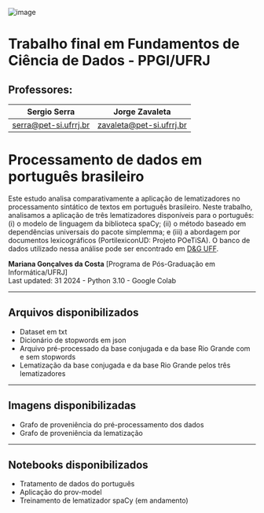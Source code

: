![image](https://github.com/user-attachments/assets/b6cc9fbe-ac53-44e2-a0ca-4831eca1bc4e)

# Trabalho final em Fundamentos de Ciência de Dados - PPGI/UFRJ

## __Professores:__

|     Sergio Serra	  | Jorge Zavaleta         |
|---------------------|------------------------|
|serra@pet-si.ufrrj.br|zavaleta@pet-si.ufrrj.br|

# Processamento de dados em português brasileiro

Este estudo analisa comparativamente a aplicação de lematizadores no processamento sintático de textos em português brasileiro. Neste trabalho, analisamos a aplicação de três lematizadores disponíveis para o português: (i) o modelo de linguagem da biblioteca spaCy; (ii) o método baseado em dependências universais do pacote simplemma; e (iii) a abordagem por documentos lexicográficos (PortilexiconUD: Projeto POeTiSA). O banco de dados utilizado nessa análise pode ser encontrado em [D&G UFF](https://deg.uff.br/corpus-dg/).

**Mariana Gonçalves da Costa** [Programa de Pós-Graduação em Informática/UFRJ]\
Last updated: 31 2024 - Python 3.10 - Google Colab

-----
## Arquivos disponibilizados
* Dataset em txt
* Dicionário de stopwords em json
* Arquivo pré-processado da base conjugada e da base Rio Grande com e sem stopwords
* Lematização da base conjugada e da base Rio Grande pelos três lematizadores

-----
## Imagens disponibilizadas
* Grafo de proveniência do pré-processamento dos dados
* Grafo de proveniência da lematização

-----
## Notebooks disponibilizados
* Tratamento de dados do português
* Aplicação do prov-model
* Treinamento de lematizador spaCy (em andamento)
